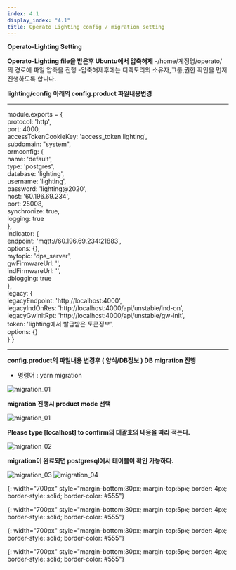 ```yaml
---
index: 4.1
display_index: "4.1"
title: Operato Lighting config / migration setting
---
```


**Operato-Lighting Setting**

**Operato-Lighting file을 받은후 Ubuntu에서 압축해제** 
-/home/계정명/operato/ 의 경로에 파일 압축을 진행 
-압축해제후에는 디렉토리의 소유자,그룹,권한 확인을 먼저 진행하도록 합니다.

**lighting/config 아래의 config.product 파일내용변경**

---
module.exports = {  
  protocol: 'http',  
  port: 4000,  
  accessTokenCookieKey: 'access_token.lighting',  
  subdomain: "system",  
  ormconfig: {  
    name: 'default',  
    type: 'postgres',  
    database: 'lighting',  
    username: 'lighting',  
    password: 'lighting@2020',  
    host: '60.196.69.234',  
    port: 25008,  
    synchronize: true,  
    logging: true  
  },  
  indicator: {  
    endpoint: 'mqtt://60.196.69.234:21883',  
    options: {},  
    mytopic: 'dps_server',  
    gwFirmwareUrl: '',  
    indFirmwareUrl: '',  
    dblogging: true  
  },  
  legacy: {  
    legacyEndpoint: 'http://localhost:4000',  
    legacyIndOnRes: 'http://localhost:4000/api/unstable/ind-on',  
    legacyGwInitRpt: 'http://localhost:4000/api/unstable/gw-init',  
    token: 'lighting에서 발급받은 토큰정보',  
    options: {}  
  }
}

---

**config.product의 파일내용 변경후 ( 양식/DB정보 ) DB migration 진행**

- 명령어 : yarn migration

![migration_01][migration_01]

**migration 진행시 product mode 선택**

![migration_01][migration_01]

**Please type [localhost] to confirm의 대괄호의 내용을 따라 적는다.**

![migration_02][migration_02]

**migration이 완료되면 postgresql에서 테이블이 확인 가능하다.**

![migration_03][migration_03]
![migration_04][migration_04]


[migration_01]: {{site.baseurl}}/assets/client/migration_01.png
{: width="700px" style="margin-bottom:30px; margin-top:5px; border: 4px; border-style: solid; border-color: #555"}

[migration_02]: {{site.baseurl}}/assets/client/migration_02.png
{: width="700px" style="margin-bottom:30px; margin-top:5px; border: 4px; border-style: solid; border-color: #555"}

[migration_03]: {{site.baseurl}}/assets/client/migration_03.png
{: width="700px" style="margin-bottom:30px; margin-top:5px; border: 4px; border-style: solid; border-color: #555"}

[migration_04]: {{site.baseurl}}/assets/client/migration_04.png
{: width="700px" style="margin-bottom:30px; margin-top:5px; border: 4px; border-style: solid; border-color: #555"}

